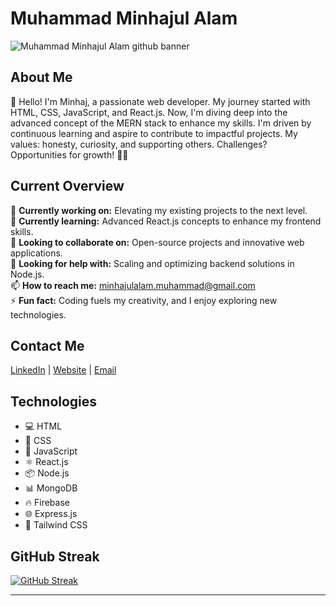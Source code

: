 # Muhammad Minhajul Alam

![Muhammad Minhajul Alam github banner](https://github.com/m-minhajul-alam/m-minhajul-alam/blob/main/assets/banner/muhammad-minhajul-alam-github-banner.png)

## About Me

👋 Hello! I'm Minhaj, a passionate web developer. My journey started with HTML, CSS, JavaScript, and React.js. Now, I'm diving deep into the advanced concept of the MERN stack to enhance my skills. I'm driven by continuous learning and aspire to contribute to impactful projects. My values: honesty, curiosity, and supporting others. Challenges? Opportunities for growth! 🌱✨

## Current Overview

🔭 **Currently working on:** Elevating my existing projects to the next level.  
🌱 **Currently learning:** Advanced React.js concepts to enhance my frontend skills.  
👯 **Looking to collaborate on:** Open-source projects and innovative web applications.  
🤔 **Looking for help with:** Scaling and optimizing backend solutions in Node.js.  
📫 **How to reach me:** [minhajulalam.muhammad@gmail.com](mailto:minhajulalam.muhammad@gmail.com)  
⚡ **Fun fact:** Coding fuels my creativity, and I enjoy exploring new technologies.

## Contact Me

[LinkedIn](https://www.linkedin.com/in/muhammad-minhajul-alam78) | [Website](https://m-minhajul-alam.surge.sh) | [Email](mailto:minhajulalam.muhammad@gmail.com?subject=Portfolio%20Inquiry&body=Hello%20Minhajul,%0A%0AI%20came%20across%20your%20portfolio%20and%20would%20like%20to%20inquire%20about...)

## Technologies

- 💻 HTML
- 🎨 CSS
- 🚀 JavaScript
- ⚛️ React.js
- 📦 Node.js
- 📊 MongoDB
- 🔥 Firebase
- 🌐 Express.js
- 🌈 Tailwind CSS

## GitHub Streak

[![GitHub Streak](https://github-readme-streak-stats.herokuapp.com?user=m-minhajul-alam&theme=travelers-theme&hide_border=true)](https://git.io/streak-stats)

---

